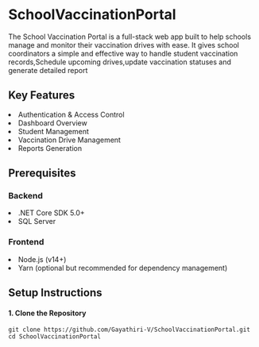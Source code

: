 # SchoolVaccinationPortal
The School Vaccination Portal is a full-stack web app built to help schools manage and monitor their vaccination drives with ease. It gives school coordinators a simple and effective way to handle student vaccination records,Schedule upcoming drives,update vaccination statuses and generate detailed report

<h2> Key Features </h2>
<li> Authentication & Access Control  </li>
<li> Dashboard Overview </li>
<li> Student Management </li>
<li> Vaccination Drive Management </li>
<li> Reports Generation </li>

<h2> Prerequisites </h2>        
<h3> Backend </h3>
<li> .NET Core SDK 5.0+ </li>
<li> SQL Server </li>
<h3> Frontend </h3>
<li> Node.js (v14+) </li>
<li> Yarn (optional but recommended for dependency management) </li>

<h2>Setup Instructions</h2>

<h4>1. Clone the Repository</h4>

```
git clone https://github.com/Gayathiri-V/SchoolVaccinationPortal.git
cd SchoolVaccinationPortal
```